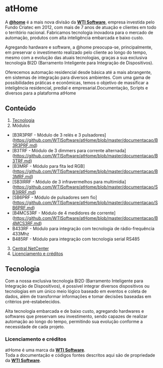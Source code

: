 # atHome

A [**@home**](http://www.wtihome.com.br) é a mais nova divisão da [**WTI Software**](http://www.wtisoftware.com.br), empresa investida pelo Fundo Criatec em 2012, com mais de 7 anos de atuação e clientes em todo o território nacional. Fabricamos tecnologia inovadora para o mercado de automação, produtos com alta inteligência embarcada e baixo custo.

Agregando hardware e software, a @home preocupa-se, principalmente, em preservar o investimento realizado pelo cliente ao longo do tempo, mesmo com a evolução das atuais tecnologias, graças a sua exclusiva tecnologia BI2D (Barramento Inteligente para Integração de Dispositivos).

Oferecemos automação residencial desde básica até a mais abrangente, em sistemas de integração para diversos ambientes. Com uma gama de possibilidades práticas e econômicas, temos o objetivo de massificar a inteligência residencial, predial e empresarial.Documentação, Scripts e diversos para a plataforma atHome

## Conteúdo
1. [Tecnologia](#tecnologia)
2. Módulos

  * [B3R3PRF - Módulo de 3 relés e 3 pulsadores] (https://github.com/WTISoftware/atHome/blob/master/documentacao/B3R3PRF.md) 
  * [B3TRF - Módulo de 3 dimmers para corrente alternada] (https://github.com/WTISoftware/atHome/blob/master/documentacao/B3TRF.md) 
  * [B3MRF - Módulo para fita led RGB] (https://github.com/WTISoftware/atHome/blob/master/documentacao/B3MRF.md)
  * [SB3IRRF - Módulo de 3 infravermelhos para multimídia] (https://github.com/WTISoftware/atHome/blob/master/documentacao/SB3IRRF.md)
  * [SB6PRF - Módulo de pulsadores sem fio] (https://github.com/WTISoftware/atHome/blob/master/documentacao/SB6PRF.md)
  * [B4MCS3RF - Módulo de 4 medidores de corrente] (https://github.com/WTISoftware/atHome/blob/master/documentacao/B4MCS3RF.md)
  * B433RF - Módulo para integração com tecnologia de rádio-frequência 433Mhz
  * B485RF - Módulo para integração com tecnologia serial RS485
  
3. [Central NetCenter](documentacao/NETCENTER.md)
4. [Licenciamento e créditos](#licenciamento-e-créditos)

## Tecnologia ##

Com a nossa exclusiva tecnologia BI2D (Barramento Inteligente para Integração de Dispositivos), é possível integrar diversos dispositivos ou tecnologias em um único meio lógico baseado em eventos e coleta de dados, além de transformar informações e tomar decisões baseadas em critérios pré-estabelecidos.

Alta tecnologia embarcada e de baixo custo, agregando hardwares e softwares que preservam seu investimento, sendo capazes de realizar automação ao longo do tempo, permitindo sua evolução conforme a necessidade de cada projeto.

### Licenciamento e créditos ###

atHome é uma marca da [**WTI Software**](http://www.wtisoftware.com.br).  
Toda a documentação e códigos fontes descritos aqui são de propriedade da [**WTI Software**](http://www.wtisoftware.com.br).
